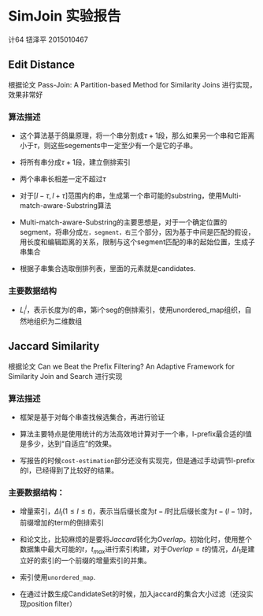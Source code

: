 # SimJoin 实验报告

计64 钮泽平 2015010467

## Edit Distance

根据论文 Pass-Join: A Partition-based Method for Similarity Joins 进行实现，效果非常好

### 算法描述

- 这个算法基于鸽巢原理，将一个串分割成$\tau + 1$段，那么如果另一个串和它距离小于$\tau$，则这些segements中一定至少有一个是它的子串。

- 将所有串分成$\tau + 1$段，建立倒排索引

- 两个串串长相差一定不超过$\tau$

- 对于$[l-\tau, l+\tau]$范围内的串，生成第一个串可能的substring，使用Multi-match-aware-Substring算法

- Multi-match-aware-Substring的主要思想是，对于一个确定位置的segment，将串分成```左，segment，右```三个部分，因为基于中间是匹配的假设，用长度和编辑距离的关系，限制与这个segment匹配的串的起始位置，生成子串集合

- 根据子串集合选取倒排列表，里面的元素就是candidates.

### 主要数据结构

- $L_l^i$，表示长度为l的串，第i个seg的倒排索引，使用unordered_map组织，自然地组织为二维数组

## Jaccard Similarity

根据论文 Can we Beat the Prefix Filtering? An Adaptive Framework for Similarity Join and Search 进行实现

### 算法描述

- 框架是基于对每个串查找候选集合，再进行验证

- 算法主要特点是使用统计的方法高效地计算对于一个串，l-prefix最合适的l值是多少，达到“自适应”的效果。

- 写报告的时候```cost-estimation```部分还没有实现完，但是通过手动调节l-prefix的l，已经得到了比较好的结果。

### 主要数据结构：

- 增量索引，$\Delta I_l (1 \le l \le t)$，表示当后缀长度为$t-l$时比后缀长度为$t-(l-1)$时，前缀增加的term的倒排索引

- 和论文比，比较麻烦的是要将$Jaccard$转化为$Overlap$。初始化时，使用整个数据集中最大可能的$t$，$t_{max}$进行索引构建，对于$Overlap = t$的情况，$\Delta I_1$是建立好的索引的一个前缀的增量索引的并集。

- 索引使用```unordered_map```.

- 在通过计数生成CandidateSet的时候，加入jaccard的集合大小过滤（还没实现position filter）
